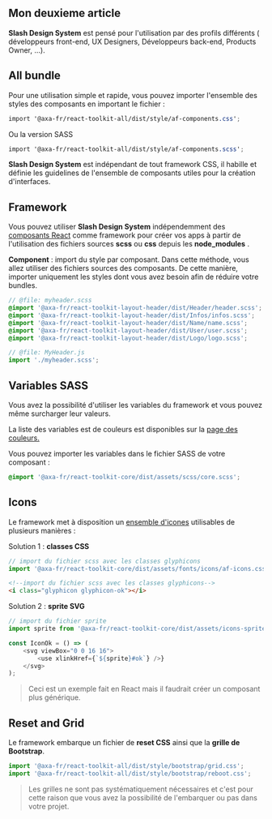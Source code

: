## Mon deuxieme article

**Slash Design System** est pensé pour l'utilisation par des profils différents ( développeurs front-end, UX Designers, Développeurs back-end, Products Owner, ...).

## All bundle

Pour une utilisation simple et rapide, vous pouvez importer l'ensemble des styles des composants en important le fichier :

```scss
import '@axa-fr/react-toolkit-all/dist/style/af-components.css';
```

Ou la version SASS

```scss
import '@axa-fr/react-toolkit-all/dist/style/af-components.scss';
```

**Slash Design System** est indépendant de tout framework CSS, il habille et définie les guidelines de l'ensemble de composants utiles pour la création d'interfaces.

## Framework

Vous pouvez utiliser **Slash Design System** indépendemment des [composants React](http://link) comme framework pour créer vos apps à partir de l'utilisation des fichiers sources **scss** ou **css** depuis les **node_modules** .

**Component** : import du style par composant. Dans cette méthode, vous allez utiliser des fichiers sources des composants.
De cette manière, importer uniquement les styles dont vous avez besoin afin de réduire votre bundles.

```scss
// @file: myheader.scss
@import '@axa-fr/react-toolkit-layout-header/dist/Header/header.scss';
@import '@axa-fr/react-toolkit-layout-header/dist/Infos/infos.scss';
@import '@axa-fr/react-toolkit-layout-header/dist/Name/name.scss';
@import '@axa-fr/react-toolkit-layout-header/dist/User/user.scss';
@import '@axa-fr/react-toolkit-layout-header/dist/Logo/logo.scss';
```

```javascript
// @file: MyHeader.js
import './myheader.scss';
```

## Variables SASS

Vous avez la possibilité d'utiliser les variables du framework et vous pouvez même surcharger leur valeurs.

La liste des variables est de couleurs est disponibles sur la [page des couleurs.](/colors)

Vous pouvez importer les variables dans le fichier SASS de votre composant :

```scss
@import '@axa-fr/react-toolkit-core/dist/assets/scss/core.scss';
```

## Icons

Le framework met à disposition un [ensemble d'icones](/icones) utilisables de plusieurs manières :

Solution 1 : **classes CSS**

```javascript
// import du fichier scss avec les classes glyphicons
import '@axa-fr/react-toolkit-core/dist/assets/fonts/icons/af-icons.css';
```

```html
<!--import du fichier scss avec les classes glyphicons-->
<i class="glyphicon glyphicon-ok"></i>
```

Solution 2 : **sprite SVG**

```javascript
// import du fichier sprite
import sprite from '@axa-fr/react-toolkit-core/dist/assets/icons-sprite.svg';

const IconOk = () => (
    <svg viewBox="0 0 16 16">
        <use xlinkHref={`${sprite}#ok`} />}
    </svg>
);
```

> Ceci est un exemple fait en React mais il faudrait créer un composant plus générique.

## Reset and Grid

Le framework embarque un fichier de **reset CSS** ainsi que la **grille de Bootstrap**.

```javascript
import '@axa-fr/react-toolkit-all/dist/style/bootstrap/grid.css';
import '@axa-fr/react-toolkit-all/dist/style/bootstrap/reboot.css';
```

> Les grilles ne sont pas systématiquement nécessaires et c'est pour cette raison que vous avez la possibilité de l'embarquer ou pas dans votre projet.
